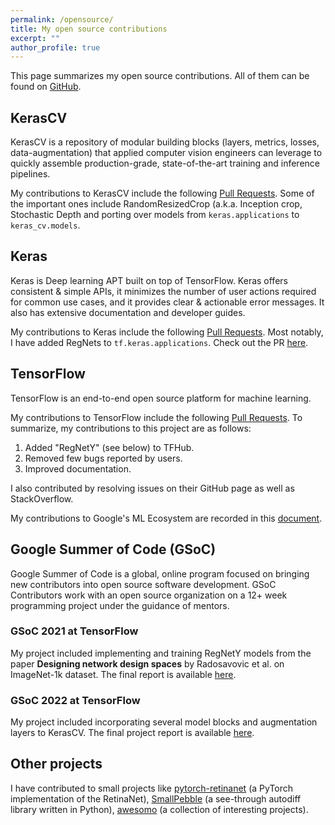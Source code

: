 ```yaml
---
permalink: /opensource/
title: My open source contributions
excerpt: ""
author_profile: true
---
```


This page summarizes my open source contributions. All of them can be found on [GitHub](https://github.com/AdityaKane2001/).

## KerasCV

KerasCV is a repository of modular building blocks (layers, metrics, losses, data-augmentation) that applied computer vision engineers can leverage to quickly assemble production-grade, state-of-the-art training and inference pipelines. 

My contributions to KerasCV include the following [Pull Requests](https://github.com/search?q=is%3Apr+repo%3Akeras-team%2Fkeras-cv+author%3AAdityaKane2001&type=Issues). Some of the important ones include RandomResizedCrop (a.k.a. Inception crop, Stochastic Depth and porting over models from `keras.applications` to `keras_cv.models`.


## Keras

Keras is Deep learning APT built on top of TensorFlow. Keras offers consistent & simple APIs, it minimizes the number of user actions required for common use cases, and it provides clear & actionable error messages. It also has extensive documentation and developer guides.

My contributions to Keras include the following [Pull Requests](https://github.com/search?q=is%3Apr+repo%3Akeras-team%2Fkeras+author%3AAdityaKane2001&type=Issues). Most notably, I have added RegNets to `tf.keras.applications`. Check out the PR [here](https://github.com/keras-team/keras/pull/15702).


## TensorFlow

TensorFlow is an end-to-end open source platform for machine learning. 

My contributions to TensorFlow include the following [Pull Requests](https://github.com/search?q=is%3Apr+user%3Atensorflow+author%3AAdityaKane2001&type=Issues). To summarize, my contributions to this project are as follows:

1. Added "RegNetY" (see below) to TFHub. 
2. Removed few bugs reported by users.
3. Improved documentation.

I also contributed by resolving issues on their GitHub page as well as StackOverflow. 


My contributions to Google's ML Ecosystem are recorded in this [document](https://docs.google.com/document/d/1R-Usj4iRrMDy0OA-x7umNPk5M7gob5Ev_H4wQlxNtcs/edit?usp=sharing).

## Google Summer of Code (GSoC)

Google Summer of Code is a global, online program focused on bringing new contributors into open source software development. GSoC Contributors work with an open source organization on a 12+ week programming project under the guidance of mentors.

### GSoC 2021 at TensorFlow

My project included implementing and training RegNetY models from the paper **Designing network design spaces** by Radosavovic et al. on ImageNet-1k dataset. The final report is available [here](gsoc2021report). 

### GSoC 2022 at TensorFlow

My project included incorporating several model blocks and augmentation layers to KerasCV. The final project report is available [here](gsoc2022report).

## Other projects

I have contributed to small projects like [pytorch-retinanet](https://github.com/search?q=is%3Apr+repo%3Ayhenon%2Fpytorch-retinanet+author%3AAdityaKane2001&type=Issues) (a PyTorch implementation of the  RetinaNet), [SmallPebble](https://github.com/search?q=is%3Apr+user%3Asradc+author%3AAdityaKane2001&type=Issues) (a see-through autodiff library written in Python), [awesomo](https://github.com/search?q=is%3Apr+repo%3Alk-geimfari%2Fawesomo+author%3AAdityaKane2001&type=Issues) (a collection of interesting projects). 
